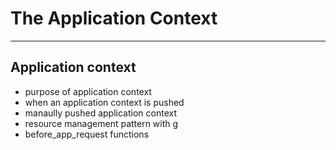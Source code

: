 <!-- bg=white fg=black -->

# The Application Context

---

## Application context

- purpose of application context
- when an application context is pushed
- manaully pushed application context
- resource management pattern with g
- before_app_request functions
